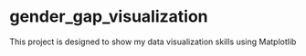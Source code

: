 # gender_gap_visualization
This project is designed to show my data visualization skills using Matplotlib
